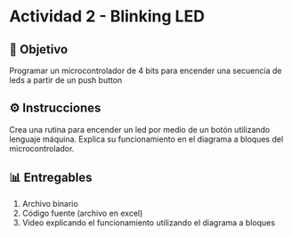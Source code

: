# Actividad 2 - Blinking LED
## 🎯 Objetivo
Programar un microcontrolador de 4 bits para encender una secuencia de leds a partir de un push button

## ⚙️ Instrucciones
Crea una rutina para encender un led por medio de un botón utilizando lenguaje máquina. Explica su funcionamiento en el diagrama a bloques del microcontrolador.

## 📊 Entregables
1. Archivo binario
2. Código fuente (archivo en excel)
3. Video explicando el funcionamiento utilizando el diagrama a bloques
   

